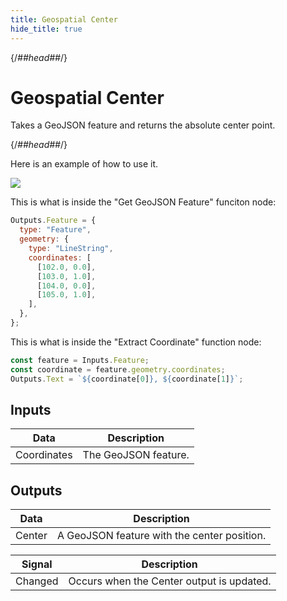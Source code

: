 ```yaml
---
title: Geospatial Center
hide_title: true
---
```


{/*##head##*/}

# Geospatial Center

Takes a GeoJSON feature and returns the absolute center point.

{/*##head##*/}

Here is an example of how to use it.

<div className="ndl-image-with-background">

![](/library/modules/geospatial-analysis/guides/geospatial-center-example.png)

</div>

This is what is inside the "Get GeoJSON Feature" funciton node:

```js
Outputs.Feature = {
  type: "Feature",
  geometry: {
    type: "LineString",
    coordinates: [
      [102.0, 0.0],
      [103.0, 1.0],
      [104.0, 0.0],
      [105.0, 1.0],
    ],
  },
};
```

This is what is inside the "Extract Coordinate" function node:

```js
const feature = Inputs.Feature;
const coordinate = feature.geometry.coordinates;
Outputs.Text = `${coordinate[0]}, ${coordinate[1]}`;
```

## Inputs

<div className="ndl-table-35-65">

| Data                                          | Description          |
| --------------------------------------------- | -------------------- |
| <span className="ndl-data">Coordinates</span> | The GeoJSON feature. |

</div>

## Outputs

<div className="ndl-table-35-65">

| Data                                     | Description                                 |
| ---------------------------------------- | ------------------------------------------- |
| <span className="ndl-data">Center</span> | A GeoJSON feature with the center position. |

| Signal                                      | Description                               |
| ------------------------------------------- | ----------------------------------------- |
| <span className="ndl-signal">Changed</span> | Occurs when the Center output is updated. |

</div>
